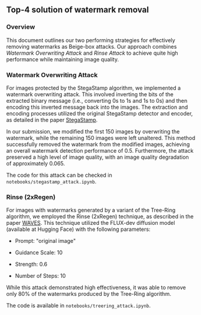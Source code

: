 ## Top-4 solution of watermark removal 

### Overview
This document outlines our two performing strategies for effectively removing watermarks as Beige-box attacks. Our approach combines *Watermark Overwriting Attack* and *Rinse Attack* to achieve quite high performance while maintaining image quality.

### Watermark Overwriting Attack

For images protected by the StegaStamp algorithm, we implemented a watermark overwriting attack. This involved inverting the bits of the extracted binary message (i.e., converting 0s to 1s and 1s to 0s) and then encoding this inverted message back into the images. The extraction and encoding processes utilized the original StegaStamp detector and encoder, as detailed in the paper [StegaStamp](https://arxiv.org/abs/1904.05343).

In our submission, we modified the first 150 images by overwriting the watermark, while the remaining 150 images were left unaltered. This method successfully removed the watermark from the modified images, achieving an overall watermark detection performance of 0.5. Furthermore, the attack preserved a high level of image quality, with an image quality degradation of approximately 0.065.

The code for this attack can be checked in `notebooks/stegastamp_attack.ipynb`.

### Rinse (2xRegen)

For images with watermarks generated by a variant of the Tree-Ring algorithm, we employed the Rinse (2xRegen) technique, as described in the paper [WAVES](https://arxiv.org/pdf/2401.08573). This technique utilized the FLUX-dev diffusion model (available at Hugging Face) with the following parameters:

- Prompt: "original image"

- Guidance Scale: 10

- Strength: 0.6

- Number of Steps: 10

While this attack demonstrated high effectiveness, it was able to remove only 80% of the watermarks produced by the Tree-Ring algorithm.

The code is available in `notebooks/treering_attack.ipynb`.
